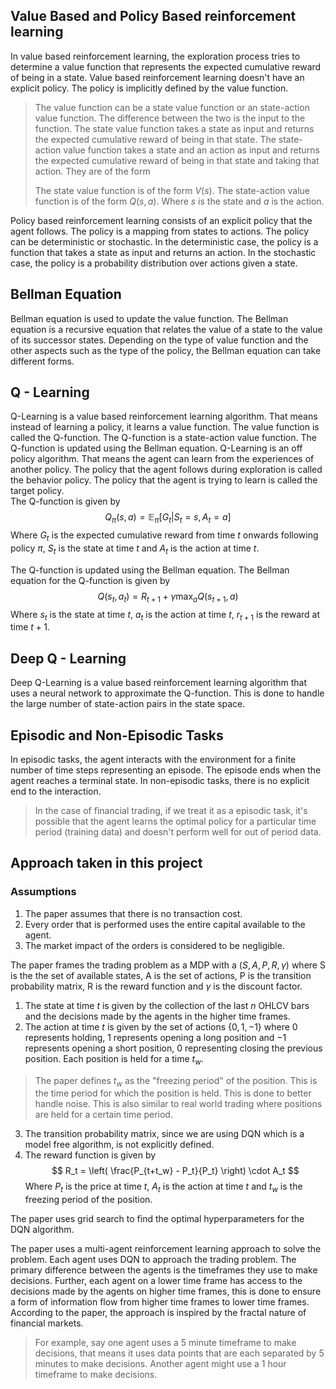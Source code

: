 ## Value Based and Policy Based reinforcement learning
In value based reinforcement learning, the exploration process tries to determine a value function that represents the expected cumulative reward of being in a state. Value based reinforcement learning doesn't have an explicit policy. The policy is implicitly defined by the value function. 
> The value function can be a state value function or an state-action value function. The difference between the two is the input to the function. The state value function takes a state as input and returns the expected cumulative reward of being in that state. The state-action value function takes a state and an action as input and returns the expected cumulative reward of being in that state and taking that action. They are of the form 
>
> The state value function is of the form $V(s)$. The state-action value function is of the form $Q(s,a)$. Where $s$ is the state and $a$ is the action.

Policy based reinforcement learning consists of an explicit policy that the agent follows. The policy is a mapping from states to actions. The policy can be deterministic or stochastic. In the deterministic case, the policy is a function that takes a state as input and returns an action. In the stochastic case, the policy is a probability distribution over actions given a state.  

## Bellman Equation
Bellman equation is used to update the value function. The Bellman equation is a recursive equation that relates the value of a state to the value of its successor states. Depending on the type of value function and the other aspects such as the type of the policy, the Bellman equation can take different forms.

## Q - Learning
Q-Learning is a value based reinforcement learning algorithm. That means instead of learning a policy, it learns a value function. The value function is called the Q-function. The Q-function is a state-action value function. The Q-function is updated using the Bellman equation. Q-Learning is an off policy algorithm. That means the agent can learn from the experiences of another policy. The policy that the agent follows during exploration is called the behavior policy. The policy that the agent is trying to learn is called the target policy.  
The Q-function is given by 
$$ 
Q_\pi (s,a) = \mathbb{E}_\pi [G_t | S_t = s, A_t = a]
$$
Where $G_t$ is the expected cumulative reward from time $t$ onwards following policy $\pi$, $S_t$ is the state at time $t$ and $A_t$ is the action at time $t$.

The Q-function is updated using the Bellman equation. The Bellman equation for the Q-function is given by
$$
Q(s_t, a_t) = R_{t+1} + \gamma \max_{a} Q(s_{t+1}, a)
$$
Where $s_t$ is the state at time $t$, $a_t$ is the action at time $t$, $r_{t+1}$ is the reward at time $t+1$. 

## Deep Q - Learning
Deep Q-Learning is a value based reinforcement learning algorithm that uses a neural network to approximate the Q-function. This is done to handle the large number of state-action pairs in the state space. 

## Episodic and Non-Episodic Tasks
In episodic tasks, the agent interacts with the environment for a finite number of time steps representing an episode. The episode ends when the agent reaches a terminal state. In non-episodic tasks, there is no explicit end to the interaction. 
> In the case of financial trading, if we treat it as a episodic task, it's possible that the agent learns the optimal policy for a particular time period (training data) and doesn't perform well for out of period data.

## Approach taken in this project
### Assumptions
1. The paper assumes that there is no transaction cost. 
2. Every order that is performed uses the entire capital available to the agent.
3. The market impact of the orders is considered to be negligible.

The paper frames the trading problem as a MDP with a $(S, A, P, R, \gamma)$ where S is the the set of available states, A is the set of actions, P is the transition probability matrix, R is the reward function and $\gamma$ is the discount factor. 
1. The state at time $t$ is given by the collection of the last $n$ OHLCV bars and the decisions made by the agents in the higher time frames.
2. The action at time $t$ is given by the set of actions $\{0,1,-1\}$ where $0$ represents holding, $1$ represents opening a long position and $-1$ represents opening a short position, $0$ representing closing the previous position. Each position is held for a time $t_w$.
> The paper defines $t_w$ as the "freezing period" of the position. This is the time period for which the position is held. This is done to better handle noise. This is also similar to real world trading where positions are held for a certain time period.
3. The transition probability matrix, since we are using DQN which is a model free algorithm, is not explicitly defined. 
4. The reward function is given by
$$
R_t = \left( \frac{P_{t+t_w} - P_t}{P_t} \right) \cdot A_t
$$
Where $P_t$ is the price at time $t$, $A_t$ is the action at time $t$ and $t_w$ is the freezing period of the position.

The paper uses grid search to find the optimal hyperparameters for the DQN algorithm. 

The paper uses a multi-agent reinforcement learning approach to solve the problem. Each agent uses DQN to approach the trading problem. The primary difference between the agents is the timeframes they use to make decisions. Further, each agent on a lower time frame has access to the decisions made by the agents on higher time frames, this is done to ensure a form of information flow from higher time frames to lower time frames. According to the paper, the approach is inspired by the fractal nature of financial markets.

> For example, say one agent uses a 5 minute timeframe to make decisions, that means it uses data points that are each separated by 5 minutes to make decisions. Another agent might use a 1 hour timeframe to make decisions. 

